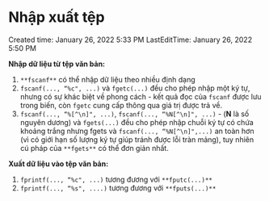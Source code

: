 # Nhập xuất tệp

Created time: January 26, 2022 5:33 PM
LastEditTime: January 26, 2022 5:50 PM

**Nhập dữ liệu từ tệp văn bản:**

1. `**fscanf**` có thể nhập dữ liệu theo nhiều định dạng
2. `fscanf(..., “%c", ...)` và `fgetc(...)` đều cho phép nhập một ký tự, nhưng có sự khác biệt về phong cách - kết quả đọc của `fscanf` được lưu trong biến, còn `fgetc` cung cấp thông qua giá trị được trả về.
3. `fscanf(..., “%[^\n]", ...)`, `fscanf(..., “%N[^\n]", ...)` - (**N** là số nguyên dương) và `fgets(...)` đều cho phép nhập chuỗi ký tự có chứa khoảng trắng nhưng fgets và `fscanf(..., “%N[^\n]",...)` an toàn hơn (vì có giới hạn số lượng ký tự giúp tránh được lỗi tràn mảng), tuy nhiên cú pháp của `**fgets**` có thể đơn giản nhất.

**Xuất dữ liệu vào tệp văn bản:**

1. `fprintf(..., “%c", ...)` tương đương với `**fputc(...)**`
2. `fprintf(..., “%s", ....)` tương đương với `**fputs(...)**`